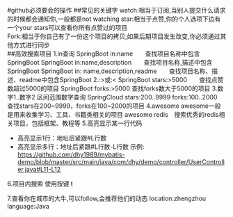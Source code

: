 #github必须要会的操作
##常见的关键字
watch:相当于订阅,当别人提交什么请求的时候都会通知你,一般都是not watching
star:相当于点赞,你的个人选项下边有一个your stars可以查看你所有点赞过的项目  
Fork:相当于你自己有了一份这个项目的拷贝,如果后期项目发生改变,你必须通过其他方式进行同步  
##高效搜索项目
1.in查询
    SpringBoot in:name　　查找项目名称中包含SpringBoot
    SpringBoot in:name,description　　查找项目名称,描述中包含SpringBoot
    SpringBoot in: name,description,readme　　查找项目名称、描述、readme中包含SpringBoot
2.:>或:<
    SpringBoot stars:>5000　　查找点赞数超过5000的项目
    SpringBoot forks:>5000   查找forks数大于5000的项目
3.数字1..数字2  区间范围数字查询
SpringCloud stars:200..9999 forks:100..2000　　查找stars在200~9999，forks在100~2000的项目
4.awesome 
awesome一般是用来收集学习、工具、书籍类相关的项目 
awesome redis　搜索优秀的redis相关项目，包括框架、教程等
5.高亮显示某一行代码
   * 高亮显示1行：地址后紧跟#L行数
   * 高亮显示多行：地址后紧跟#L行数-L行数
   示例: https://github.com/dhy1989/mybatis-demo/blob/master/src/main/java/com/dhy/demo/controller/UserController.java#L11-L12  

6.项目内搜索
  使用按键 t

7.查看你在城市的大牛,可以follow,会推荐他们的动态
location:zhengzhou language:Java  